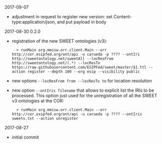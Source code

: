 2017-09-07

- adjustment in request to register new version:
  set Content-type:application/json, and put payload in body
  
2017-08-30 0.2.0

- registration of the new SWEET ontologies (v3):

        > runMain org.mmisw.orr.client.Main --orr http://cor.esipfed.org/ont/api -u carueda -p ???? --ontIri http://sweetontology.net/sweetAll --locResFrom http://sweetontology.net/(.*) --locResTo https://raw.githubusercontent.com/ESIPFed/sweet/master/$1.ttl --action register --depth 100 --org esip --visibility public
    
- new options `--locResFrom from --locResTo to` for location resolution
- new option `--ontIris filename` that allows to explicit list the IRIs to be processed.
  This option just used for the unregistration of all the SWEET v3 ontologies at the COR:
  
        > runMain org.mmisw.orr.client.Main --orr http://cor.esipfed.org/ont/api -u carueda -p ???? --ontIris sweets.txt --action unregister
  
  
2017-08-27

- initial commit 